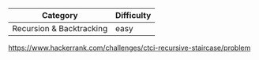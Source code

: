 | Category                 | Difficulty |
| ------------------------ | ---------- |
| Recursion & Backtracking | easy       |

https://www.hackerrank.com/challenges/ctci-recursive-staircase/problem

